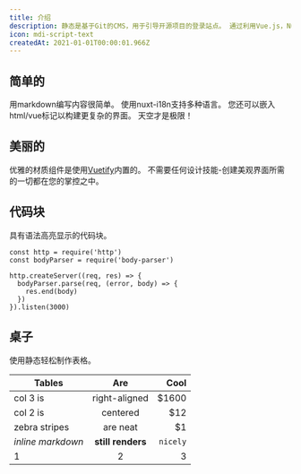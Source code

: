```yaml
---
title: 介绍
description: 静态是基于Git的CMS，用于引导开源项目的登录站点。 通过利用Vue.js，Nuxt.js和Vuetify，所有繁重的工作都可以为您完成-不需要任何编码技能。 只需专注于炫耀您的项目以及它所提供的一切。
icon: mdi-script-text
createdAt: 2021-01-01T00:00:01.966Z
---
```


## 简单的

用markdown编写内容很简单。 使用nuxt-i18n支持多种语言。 您还可以嵌入html/vue标记以构建更复杂的界面。 天空才是极限！

## 美丽的

优雅的材质组件是使用[Vuetify](https://vuetifyjs.com)内置的。 不需要任何设计技能-创建美观界面所需的一切都在您的掌控之中。

## 代码块

具有语法高亮显示的代码块。

```js[server.js]
const http = require('http')
const bodyParser = require('body-parser')

http.createServer((req, res) => {
  bodyParser.parse(req, (error, body) => {
    res.end(body)
  })
}).listen(3000)
```

## 桌子

使用静态轻松制作表格。

| Tables        | Are           | Cool  |
| ------------- |:-------------:| -----:|
| col 3 is      | right-aligned | $1600 |
| col 2 is      | centered      |   $12 |
| zebra stripes | are neat      |    $1 |
| *inline markdown* | **still renders** | `nicely` |
1 | 2 | 3